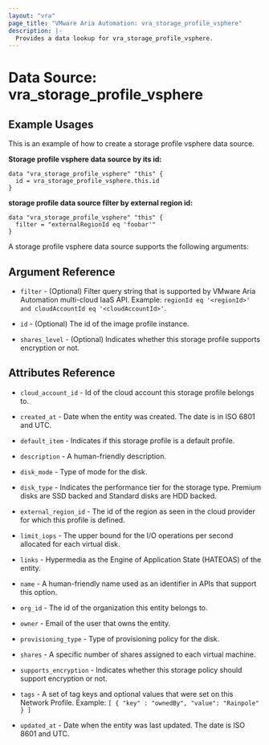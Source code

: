 ```yaml
---
layout: "vra"
page_title: "VMware Aria Automation: vra_storage_profile_vsphere"
description: |-
  Provides a data lookup for vra_storage_profile_vsphere.
---
```


# Data Source: vra_storage_profile_vsphere

## Example Usages

This is an example of how to create a storage profile vsphere data source.

**Storage profile vsphere data source by its id:**

```hcl
data "vra_storage_profile_vsphere" "this" {
  id = vra_storage_profile_vsphere.this.id
}
```

**storage profile data source filter by external region id:**

```hcl
data "vra_storage_profile_vsphere" "this" {
  filter = "externalRegionId eq 'foobar'"
}
```

A storage profile vsphere data source supports the following arguments:

## Argument Reference

* `filter` - (Optional) Filter query string that is supported by VMware Aria Automation multi-cloud IaaS API. Example: `regionId eq '<regionId>' and cloudAccountId eq '<cloudAccountId>'`.

* `id` - (Optional) The id of the image profile instance.

* `shares_level` - (Optional) Indicates whether this storage profile supports encryption or not.

## Attributes Reference

* `cloud_account_id` - Id of the cloud account this storage profile belongs to.

* `created_at` - Date when the entity was created. The date is in ISO 6801 and UTC.

* `default_item` - Indicates if this storage profile is a default profile.

* `description` - A human-friendly description.

* `disk_mode` -  Type of mode for the disk.

* `disk_type` -  Indicates the performance tier for the storage type. Premium disks are SSD backed and Standard disks are HDD backed.

* `external_region_id` - The id of the region as seen in the cloud provider for which this profile is defined.

* `limit_iops` - The upper bound for the I/O operations per second allocated for each virtual disk.

* `links` - Hypermedia as the Engine of Application State (HATEOAS) of the entity.

* `name` - A human-friendly name used as an identifier in APIs that support this option.

* `org_id` - The id of the organization this entity belongs to.

* `owner` - Email of the user that owns the entity.

* `provisioning_type` - Type of provisioning policy for the disk.

* `shares` - A specific number of shares assigned to each virtual machine.

* `supports_encryption` - Indicates whether this storage policy should support encryption or not.

* `tags` - A set of tag keys and optional values that were set on this Network Profile. Example: `[ { "key" : "ownedBy", "value": "Rainpole" } ]`

* `updated_at` - Date when the entity was last updated. The date is ISO 8601 and UTC.
